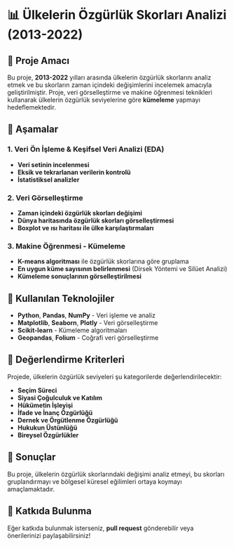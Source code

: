 # 📊 Ülkelerin Özgürlük Skorları Analizi (2013-2022) 

## 📌 Proje Amacı
Bu proje, **2013-2022** yılları arasında ülkelerin özgürlük skorlarını analiz etmek ve bu skorların zaman içindeki değişimlerini incelemek amacıyla geliştirilmiştir. Proje, veri görselleştirme ve makine öğrenmesi teknikleri kullanarak ülkelerin özgürlük seviyelerine göre **kümeleme** yapmayı hedeflemektedir.

## 📌 Aşamalar

### 1. Veri Ön İşleme & Keşifsel Veri Analizi (EDA)
-  **Veri setinin incelenmesi**
-  **Eksik ve tekrarlanan verilerin kontrolü**
-  **İstatistiksel analizler**

### 2. Veri Görselleştirme
-  **Zaman içindeki özgürlük skorları değişimi**
-  **Dünya haritasında özgürlük skorları görselleştirmesi**
- **Boxplot ve ısı haritası ile ülke karşılaştırmaları**

### 3. Makine Öğrenmesi - Kümeleme
-  **K-means algoritması** ile özgürlük skorlarına göre gruplama
-  **En uygun küme sayısının belirlenmesi** (Dirsek Yöntemi ve Silüet Analizi)
-  **Kümeleme sonuçlarının görselleştirilmesi**

## 📌 Kullanılan Teknolojiler
-  **Python**, **Pandas**, **NumPy** - Veri işleme ve analiz
-  **Matplotlib**, **Seaborn**, **Plotly** - Veri görselleştirme
-  **Scikit-learn** - Kümeleme algoritmaları
-  **Geopandas**, **Folium** - Coğrafi veri görselleştirme

## 📌 Değerlendirme Kriterleri
Projede, ülkelerin özgürlük seviyeleri şu kategorilerde değerlendirilecektir:
-  **Seçim Süreci**
-  **Siyasi Çoğulculuk ve Katılım**
-  **Hükümetin İşleyişi**
-  **İfade ve İnanç Özgürlüğü**
-  **Dernek ve Örgütlenme Özgürlüğü**
-  **Hukukun Üstünlüğü**
-  **Bireysel Özgürlükler**

## 📌 Sonuçlar
Bu proje, ülkelerin özgürlük skorlarındaki değişimi analiz etmeyi, bu skorları gruplandırmayı ve bölgesel küresel eğilimleri ortaya koymayı amaçlamaktadır.

## 🚀 Katkıda Bulunma
Eğer katkıda bulunmak isterseniz, **pull request** gönderebilir veya önerilerinizi paylaşabilirsiniz! 
